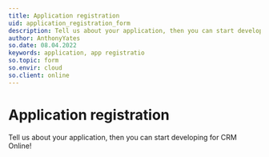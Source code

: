 ```yaml
---
title: Application registration
uid: application_registration_form
description: Tell us about your application, then you can start developing for CRM Online!
author: AnthonyYates
so.date: 08.04.2022
keywords: application, app registratio
so.topic: form
so.envir: cloud
so.client: online
---
```


# Application registration

Tell us about your application, then you can start developing for CRM Online!

<script src='https://online2.superoffice.com/Cust1990/CS/scripts/customer.fcgi?action=form&id=11'></script>